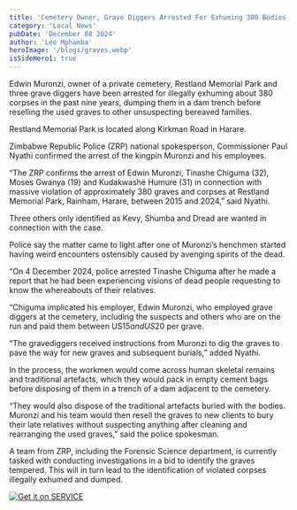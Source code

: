```yaml
---
title: 'Cemetery Owner, Grave Diggers Arrested For Exhuming 380 Bodies, Reselling Graves'
category: 'Local News'
pubDate: 'December 08 2024'
author: 'Lee Mphamba'
heroImage: '/blogs/graves.webp'
isSideHero1: true
---
```


Edwin Muronzi, owner of a private cemetery, Restland Memorial Park and three grave diggers have been arrested for illegally exhuming about 380 corpses in the past nine years, dumping them in a dam trench before reselling the used graves to other unsuspecting bereaved families.

Restland Memorial Park is located along Kirkman Road in Harare.


Zimbabwe Republic Police (ZRP) national spokesperson, Commissioner Paul Nyathi confirmed the arrest of the kingpin Muronzi and his employees.

“The ZRP confirms the arrest of Edwin Muronzi, Tinashe Chiguma (32), Moses Gwanya (19) and Kudakwashe Humure (31) in connection with massive violation of approximately 380 graves and corpses at Restland Memorial Park, Rainham, Harare, between 2015 and 2024,” said Nyathi.

Three others only identified as Kevy, Shumba and Dread are wanted in connection with the case.

Police say the matter came to light after one of Muronzi’s henchmen started having weird encounters ostensibly caused by avenging spirits of the dead.

“On 4 December 2024, police arrested Tinashe Chiguma after he made a report that he had been experiencing visions of dead people requesting to know the whereabouts of their relatives.

“Chiguma implicated his employer, Edwin Muronzi, who employed grave diggers at the cemetery, including the suspects and others who are on the run and paid them between US$15 and US$20 per grave.

“The gravediggers received instructions from Muronzi to dig the graves to pave the way for new graves and subsequent burials,” added Nyathi.

In the process, the workmen would come across human skeletal remains and traditional artefacts, which they would pack in empty cement bags before disposing of them in a trench of a dam adjacent to the cemetery.

“They would also dispose of the traditional artefacts buried with the bodies. Muronzi and his team would then resell the graves to new clients to bury their late relatives without suspecting anything after cleaning and rearranging the used graves,” said the police spokesman.

A team from ZRP, including the Forensic Science department, is currently tasked with conducting investigations in a bid to identify the graves tempered. This will in turn lead to the identification of violated corpses illegally exhumed and dumped. 

[![Get it on SERVICE](https://gist.github.com/cxmeel/0dbc95191f239b631c3874f4ccf114e2/raw/facebook_like.svg)](https://www.facebook.com/shoko-news/...)
